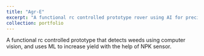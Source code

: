 ```yaml
---
title: "Agr-E"
excerpt: "A functional rc controlled prototype rover using AI for precision farming<br/><a href="https://github.com/raj-chinagundi/Agr-E/tree/master"><img src='/images/500x300.png'></a>"
collection: portfolio
---
```


A functional rc controlled prototype that detects weeds using computer vision, and uses ML to increase yield with the help of NPK sensor.
